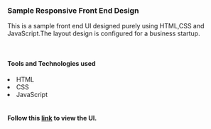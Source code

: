 <!DOCTYPE html>
<html>
<body>
<h3>Sample Responsive Front End Design</h3>
<p>This is a sample front end UI designed purely using HTML,CSS and JavaScript.The layout design is configured for a business startup.</p><br>
<h4>Tools and Technologies used</h4>
<li>HTML</li>
<li>CSS</li>
<li>JavaScript</li><br>
<h4>Follow this <a href="https://edward795.github.io/Sample_Front_End_Design/">link</a> to view the UI.</h4>
</body>
</html>
